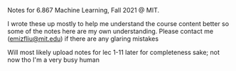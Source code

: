 Notes for 6.867 Machine Learning, Fall 2021 @ MIT.

I wrote these up mostly to help me understand the course content better so some of the notes here are my own understanding. Please contact me (emizfliu@mit.edu) if there are any glaring mistakes

Will most likely upload notes for lec 1-11 later for completeness sake; not now tho I'm a very busy human